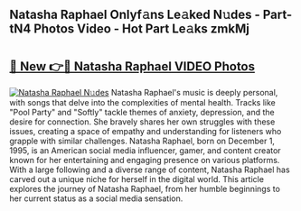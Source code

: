 ## Natasha Raphael Onlyf𝚊ns Le𝚊ked N𝚞des - Part-tN4 Photos Video - Hot Part Le𝚊ks zmkMj

# <h2><a href="http://ab47169.deff.icu/?id=Natasha+Raphael">🔗 New 👉🔴 Natasha Raphael VIDEO Photos</a></h2>

[![Natasha Raphael N𝚞des](https://i.imgur.com/rIISA9y.gif)](http://ab47169.deff.icu/?id=Natasha+Raphael)
Natasha Raphael's music is deeply personal, with songs that delve into the complexities of mental health. Tracks like "Pool Party" and "Softly" tackle themes of anxiety, depression, and the desire for connection. She bravely shares her own struggles with these issues, creating a space of empathy and understanding for listeners who grapple with similar challenges. Natasha Raphael, born on December 1, 1995, is an American social media influencer, gamer, and content creator known for her entertaining and engaging presence on various platforms. With a large following and a diverse range of content, Natasha Raphael has carved out a unique niche for herself in the digital world. This article explores the journey of Natasha Raphael, from her humble beginnings to her current status as a social media sensation.
